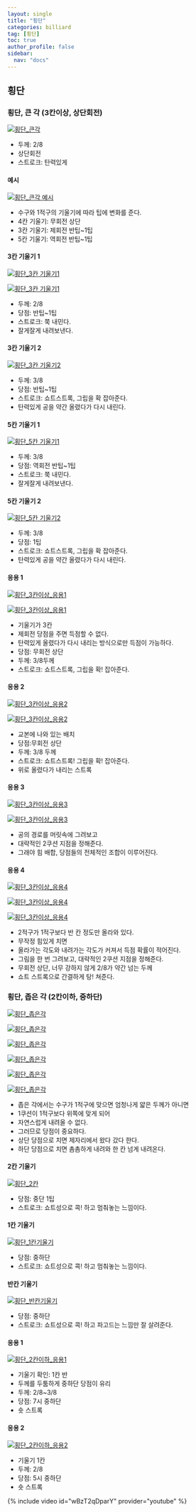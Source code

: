 ```yaml
---
layout: single
title: "횡단"
categories: billiard
tag: [횡단] 
toc: true
author_profile: false
sidebar:
  nav: "docs"
---
```


## 횡단

### 횡단, 큰 각 (3칸이상, 상단회전)

[![횡단_큰각](/images/횡단_큰각.png)](/images/횡단_큰각.png)
- 두께: 2/8
- 상단회전
- 스트로크: 탄력있게

#### 예시
[![횡단_큰각 예시](/images/횡단_큰각_예시.png)](/images/횡단_큰각_예시.png)
- 수구와 1적구의 기울기에 따라 팁에 변화를 준다.
- 4칸 기울기: 무회전 상단
- 3칸 기울기: 제회전 반팁~1팁
- 5칸 기울기: 역회전 반팁~1팁

#### 3칸 기울기 1
[![횡단_3칸 기울기1](/images/횡단_3칸1.png)](/images/횡단_3칸1.png)

[![횡단_3칸 기울기1](/images/횡단_3칸2.png)](/images/횡단_3칸2.png)
- 두께: 2/8
- 당점: 반팁~1팁
- 스트로크: 쭉 내민다.
- 잘게잘게 내려보낸다.

#### 3칸 기울기 2
[![횡단_3칸 기울기2](/images/횡단_3칸3.png)](/images/횡단_3칸3.png)
- 두께: 3/8
- 당점: 반팁~1팁
- 스트로크: 쇼트스트록, 그립을 확 잡아준다.
- 탄력있게 공을 약간 올렸다가 다시 내린다.

#### 5칸 기울기 1
[![횡단_5칸 기울기1](/images/횡단_5칸1.png)](/images/횡단_5칸1.png)
- 두께: 3/8
- 당점: 역회전 반팁~1팁
- 스트로크: 쭉 내민다.
- 잘게잘게 내려보낸다.

#### 5칸 기울기 2
[![횡단_5칸 기울기2](/images/횡단_5칸2.png)](/images/횡단_5칸2.png)
- 두께: 3/8
- 당점: 1팁
- 스트로크: 쇼트스트록, 그립을 확 잡아준다.
- 탄력있게 공을 약간 올렸다가 다시 내린다.

#### 응용 1
[![횡단_3칸이상_응용1](/images/횡단_큰각_응용1-1.png)](/images/횡단_큰각_응용1-1.png)

[![횡단_3칸이상_응용1](/images/횡단_큰각_응용1-2.png)](/images/횡단_큰각_응용1-2.png)
- 기울기가 3칸
- 제회전 당점을 주면 득점할 수 없다.
- 탄력있게 올렸다가 다시 내리는 방식으로만 득점이 가능하다.
- 당점: 무회전 상단
- 두께: 3/8두께
- 스트로크: 쇼트스트록, 그립을 확! 잡아준다.

#### 응용 2
[![횡단_3칸이상_응용2](/images/횡단_큰각_응용2-1.png)](/images/횡단_큰각_응용2-1.png)

[![횡단_3칸이상_응용2](/images/횡단_큰각_응용2-2.png)](/images/횡단_큰각_응용2-2.png)
- 교본에 나와 있는 배치
- 당점:무회전 상단
- 두께: 3/8 두께
- 스트로크: 쇼트스트록! 그립을 확! 잡아준다.
- 위로 올렸다가 내리는 스트록

#### 응용 3
[![횡단_3칸이상_응용3](/images/횡단_큰각_응용3-1.png)](/images/횡단_큰각_응용3-1.png)

[![횡단_3칸이상_응용3](/images/횡단_큰각_응용3-2.png)](/images/횡단_큰각_응용3-2.png)
- 공의 경로를 머릿속에 그려보고
- 대략적인 2쿠션 지점을 정해준다.
- 그래야 힘 배합, 당점들의 전체적인 조합이 이루어진다.

#### 응용 4
[![횡단_3칸이상_응용4](/images/횡단_큰각_응용4-1.png)](/images/횡단_큰각_응용4-1.png)

[![횡단_3칸이상_응용4](/images/횡단_큰각_응용4-2.png)](/images/횡단_큰각_응용4-2.png)

[![횡단_3칸이상_응용4](/images/횡단_큰각_응용4-3.png)](/images/횡단_큰각_응용4-3.png)
- 2적구가 1적구보다 반 칸 정도만 올라와 있다.
- 무작정 힘있게 치면
- 올라가는 각도와 내려가는 각도가 커져서 득점 확률이 적어진다.
- 그림을 한 번 그려보고, 대략적인 2쿠션 지점을 정해준다.
- 무회전 상단, 너무 강하지 않게 2/8가 약간 넘는 두께
- 쇼트 스트록으로 간결하게 탕! 쳐준다.

### 횡단, 좁은 각 (2칸이하, 중하단)
[![횡단_좁은각](/images/횡단_좁은각1.png)](/images/횡단_좁은각1.png)

[![횡단_좁은각](/images/횡단_좁은각2.png)](/images/횡단_좁은각2.png)

[![횡단_좁은각](/images/횡단_좁은각3.png)](/images/횡단_좁은각3.png)

[![횡단_좁은각](/images/횡단_좁은각4.png)](/images/횡단_좁은각4.png)

[![횡단_좁은각](/images/횡단_좁은각5.png)](/images/횡단_좁은각5.png)

[![횡단_좁은각](/images/횡단_좁은각6.png)](/images/횡단_좁은각6.png)
- 좁은 각에서는 수구가 1적구에 맞으면 엄청나게 얇은 두께가 아니면
- 1쿠션이 1적구보다 위쪽에 맞게 되어
- 자연스럽게 내려올 수 없다.
- 그러므로 당점이 중요하다.
- 상단 당점으로 치면 제자리에서 왔다 갔다 한다.
- 하단 당점으로 치면 촘촘하게 내려와 한 칸 넘게 내려온다.

#### 2칸 기울기
[![횡단_2칸](/images/횡단_2칸1-1.png)](/images/횡단_2칸1-1.png)
- 당점: 중단 1팁
- 스트로크: 쇼트성으로 콕! 하고 멈춰놓는 느낌이다.

#### 1칸 기울기
[![횡단_1칸기울기](/images/횡단_1칸기울기.png)](/images/횡단_1칸기울기.png)
- 당점: 중하단
- 스트로크: 쇼트성으로 콕! 하고 멈춰놓는 느낌이다.

#### 반칸 기울기
[![횡단_반칸기울기](/images/횡단_반칸기울기.png)](/images/횡단_반칸기울기.png)
- 당점: 중하단
- 스트로크: 쇼트성으로 콕! 하고 파고드는 느낌만  잘 살려준다.

#### 응용 1
[![횡단_2칸이하_응용1](/images/횡단_2칸이하_응용1.png)](/images/횡단_2칸이하_응용1.png)
- 기울기 확인: 1칸 반
- 두께를 두툼하게 중하단 당점이 유리
- 두께: 2/8~3/8
- 당점: 7시 중하단
- 숏 스트록

#### 응용 2
[![횡단_2칸이하_응용2](/images/횡단_2칸이하_응용2.png)](/images/횡단_2칸이하_응용2.png)
- 기울기 1칸
- 두께: 2/8
- 당점: 5시 중하단
- 숏 스트록

{% include video id="wBzT2qDparY" provider="youtube" %}
